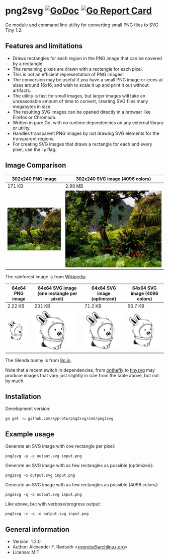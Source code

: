 # png2svg [![GoDoc](https://godoc.org/github.com/xyproto/png2svg?status.svg)](http://godoc.org/github.com/xyproto/png2svg) [![Go Report Card](https://goreportcard.com/badge/github.com/xyproto/png2svg)](https://goreportcard.com/report/github.com/xyproto/png2svg)

Go module and command line utility for converting small PNG files to SVG Tiny 1.2.

## Features and limitations

* Draws rectangles for each region in the PNG image that can be covered by a rectangle.
* The remaining pixels are drawn with a rectangle for each pixel.
* This is not an efficient representation of PNG images!
* The conversion may be useful if you have a small PNG image or icons at sizes around 16x16, and wish to scale it up and print it out without artifacts.
* The utility is fast for small images, but larger images will take an unreasonable amount of time to convert, creating SVG files many megabytes in size.
* The resulting SVG images can be opened directly in a browser like Firefox or Chromium.
* Written in pure Go, with no runtime dependencies on any external library or utility.
* Handles transparent PNG images by not drawing SVG elements for the transparent regions.
* For creating SVG images that draws a rectangle for each and every pixel, use the `-p` flag.

## Image Comparison

| 302x240 PNG image          | 302x240 SVG image (4096 colors)  |
| -------------------------- | -------------------------------- |
| 171 KB                     | 2.98 MB                          |
| ![png](img/rainforest.png) | ![png](img/rainforest4096.svg)   |

The rainforest image is from [Wikipedia](https://en.wikipedia.org/wiki/Landscape).

| 64x64 PNG image      | 64x64 SVG image (one rectangle per pixel) | 64x64 SVG image (optimized) | 64x64 SVG image (4096 colors) |
| -------------------- | ----------------------------------------- | --------------------------- | ----------------------------- |
| 2.22 KB              | 231 KB                                    | 71.2 KB                     | 66.7 KB                       |
| ![png](img/acme.png) | ![png](img/acme_singlepixel.svg)          | ![png](img/acme.svg)        | ![png](img/acme4096.svg)      |

The Glenda bunny is from [9p.io](https://9p.io/plan9/glenda.html).

Note that a recent switch in dependencies, from [onthefly](https://github.com/xyproto/onthefly) to [tinysvg](https://github.com/xyproto/tinysvg) may produce images that vary just slightly in size from the table above, but not by much.

## Installation

Development version:

    go get -u github.com/xyproto/png2svg/cmd/png2svg

## Example usage

Generate an SVG image with one rectangle per pixel:

    png2svg -p -o output.svg input.png

Generate an SVG image with as few rectangles as possible (optimized):

    png2svg -o output.svg input.png

Generate an SVG image with as few rectangles as possible (4096 colors):

    png2svg -q -o output.svg input.png

Like above, but with verbose/progress output:

    png2svg -v -q -o output.svg input.png

## General information

* Version: 1.2.0
* Author: Alexander F. Rødseth &lt;xyproto@archlinux.org&gt;
* License: MIT

